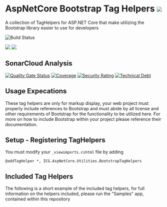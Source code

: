 # AspNetCore Bootstrap Tag Helpers ![](https://img.shields.io/github/license/iowacomputergurus/aspnetcore.utilities.bootstraptaghelpers.svg)

A collection of TagHelpers for ASP.NET Core that make utilizing the Bootstrap library easier to use for developers

![Build Status](https://github.com/IowaComputerGurus/aspnetcore.utilities.bootstraptaghelpers/actions/workflows/ci-build.yml/badge.svg)

![](https://img.shields.io/nuget/v/icg.aspnetcore.utilities.bootstraptaghelpers.svg) ![](https://img.shields.io/nuget/dt/icg.aspnetcore.utilities.bootstraptaghelpers.svg)

## SonarCloud Analysis

[![Quality Gate Status](https://sonarcloud.io/api/project_badges/measure?project=IowaComputerGurus_aspnetcore.utilities.bootstraptaghelpers&metric=alert_status)](https://sonarcloud.io/dashboard?id=IowaComputerGurus_aspnetcore.utilities.bootstraptaghelpers)
[![Coverage](https://sonarcloud.io/api/project_badges/measure?project=IowaComputerGurus_aspnetcore.utilities.bootstraptaghelpers&metric=coverage)](https://sonarcloud.io/dashboard?id=IowaComputerGurus_aspnetcore.utilities.bootstraptaghelpers)
[![Security Rating](https://sonarcloud.io/api/project_badges/measure?project=IowaComputerGurus_aspnetcore.utilities.bootstraptaghelpers&metric=security_rating)](https://sonarcloud.io/dashboard?id=IowaComputerGurus_aspnetcore.utilities.bootstraptaghelpers)
[![Technical Debt](https://sonarcloud.io/api/project_badges/measure?project=IowaComputerGurus_aspnetcore.utilities.bootstraptaghelpers&metric=sqale_index)](https://sonarcloud.io/dashboard?id=IowaComputerGurus_aspnetcore.utilities.bootstraptaghelpers)

## Usage Expecations

These tag helpers are only for markup display, your web project must properly include references to Bootstrap and must abide by all license and other requirements of Bootstrap for the functionality to be utilized here.  For more on how to include Bootstrap within your project please reference their documentation.


## Setup - Registering TagHelpers

You must modify your `_viewimports.cshtml` file by adding

``` html+razor
@addTagHelper *, ICG.AspNetCore.Utilities.BootstrapTagHelpers
```

## Included Tag Helpers

The following is a short example of the included tag helpers, for full information on the helpers included, please run the "Samples" app, contained within this repository

